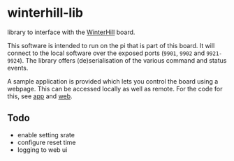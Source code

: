 # winterhill-lib
library to interface with the [WinterHill](https://wiki.batc.org.uk/WinterHill_Receiver_Project) board.

This software is intended to run on the pi that is part of this board.
It will connect to the local software over the exposed ports (`9901`, `9902` and `9921-9924`).
The library offers (de)serialisation of the various command and status events.

A sample application is provided which lets you control the board using a webpage.
This can be accessed locally as well as remote. For the code for this, see [app](app/) and [web](web/).


## Todo
* enable setting srate
* configure reset time
* logging to web ui